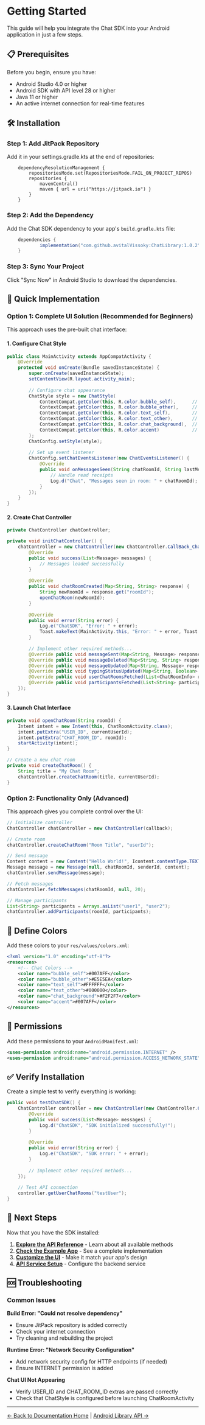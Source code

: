 # Getting Started

This guide will help you integrate the Chat SDK into your Android application in just a few steps.

## 📋 Prerequisites

Before you begin, ensure you have:
- Android Studio 4.0 or higher
- Android SDK with API level 28 or higher
- Java 11 or higher
- An active internet connection for real-time features

## 🛠️ Installation

### Step 1: Add JitPack Repository

Add it in your settings.gradle.kts at the end of repositories:

```
	dependencyResolutionManagement {
		repositoriesMode.set(RepositoriesMode.FAIL_ON_PROJECT_REPOS)
		repositories {
			mavenCentral()
			maven { url = uri("https://jitpack.io") }
		}
	}
```

### Step 2: Add the Dependency

Add the Chat SDK dependency to your app's `build.gradle.kts` file:

```gradle
	dependencies {
	        implementation("com.github.avitalVissoky:ChatLibrary:1.0.2")
	}
```

### Step 3: Sync Your Project

Click "Sync Now" in Android Studio to download the dependencies.

## 🚀 Quick Implementation

### Option 1: Complete UI Solution (Recommended for Beginners)

This approach uses the pre-built chat interface:

#### 1. Configure Chat Style

```java
public class MainActivity extends AppCompatActivity {
    @Override
    protected void onCreate(Bundle savedInstanceState) {
        super.onCreate(savedInstanceState);
        setContentView(R.layout.activity_main);
        
        // Configure chat appearance
        ChatStyle style = new ChatStyle(
            ContextCompat.getColor(this, R.color.bubble_self),      // Your messages
            ContextCompat.getColor(this, R.color.bubble_other),     // Other users
            ContextCompat.getColor(this, R.color.text_self),        // Your text color
            ContextCompat.getColor(this, R.color.text_other),       // Other text color
            ContextCompat.getColor(this, R.color.chat_background),  // Background
            ContextCompat.getColor(this, R.color.accent)            // Send button
        );
        ChatConfig.setStyle(style);
        
        // Set up event listener
        ChatConfig.setChatEventsListener(new ChatEventsListener() {
            @Override
            public void onMessagesSeen(String chatRoomId, String lastMessageTimestamp) {
                // Handle read receipts
                Log.d("Chat", "Messages seen in room: " + chatRoomId);
            }
        });
    }
}
```

#### 2. Create Chat Controller

```java
private ChatController chatController;

private void initChatController() {
    chatController = new ChatController(new ChatController.CallBack_Chat() {
        @Override
        public void success(List<Message> messages) {
            // Messages loaded successfully
        }
        
        @Override
        public void chatRoomCreated(Map<String, String> response) {
            String newRoomId = response.get("roomId");
            openChatRoom(newRoomId);
        }
        
        @Override
        public void error(String error) {
            Log.e("ChatSDK", "Error: " + error);
            Toast.makeText(MainActivity.this, "Error: " + error, Toast.LENGTH_SHORT).show();
        }
        
        // Implement other required methods...
        @Override public void messageSent(Map<String, Message> response) {}
        @Override public void messageDeleted(Map<String, String> response) {}
        @Override public void messageUpdated(Map<String, Message> response) {}
        @Override public void typingStatusUpdated(Map<String, Boolean> typingUsers) {}
        @Override public void userChatRoomsFetched(List<ChatRoomInfo> rooms) {}
        @Override public void participantsFetched(List<String> participants) {}
    });
}
```

#### 3. Launch Chat Interface

```java
private void openChatRoom(String roomId) {
    Intent intent = new Intent(this, ChatRoomActivity.class);
    intent.putExtra("USER_ID", currentUserId);
    intent.putExtra("CHAT_ROOM_ID", roomId);
    startActivity(intent);
}

// Create a new chat room
private void createChatRoom() {
    String title = "My Chat Room";
    chatController.createChatRoom(title, currentUserId);
}
```

### Option 2: Functionality Only (Advanced)

This approach gives you complete control over the UI:

```java
// Initialize controller
ChatController chatController = new ChatController(callback);

// Create room
chatController.createChatRoom("Room Title", "userId");

// Send message
Content content = new Content("Hello World!", Icontent.contentType.TEXT, null);
Message message = new Message(null, chatRoomId, senderId, content);
chatController.sendMessage(message);

// Fetch messages
chatController.fetchMessages(chatRoomId, null, 20);

// Manage participants
List<String> participants = Arrays.asList("user1", "user2");
chatController.addParticipants(roomId, participants);
```

## 🎨 Define Colors

Add these colors to your `res/values/colors.xml`:

```xml
<?xml version="1.0" encoding="utf-8"?>
<resources>
    <!-- Chat Colors -->
    <color name="bubble_self">#007AFF</color>
    <color name="bubble_other">#E5E5EA</color>
    <color name="text_self">#FFFFFF</color>
    <color name="text_other">#000000</color>
    <color name="chat_background">#F2F2F7</color>
    <color name="accent">#007AFF</color>
</resources>
```

## 📱 Permissions

Add these permissions to your `AndroidManifest.xml`:

```xml
<uses-permission android:name="android.permission.INTERNET" />
<uses-permission android:name="android.permission.ACCESS_NETWORK_STATE" />
```

## ✅ Verify Installation

Create a simple test to verify everything is working:

```java
public void testChatSDK() {
    ChatController controller = new ChatController(new ChatController.CallBack_Chat() {
        @Override
        public void success(List<Message> messages) {
            Log.d("ChatSDK", "SDK initialized successfully!");
        }
        
        @Override
        public void error(String error) {
            Log.e("ChatSDK", "SDK error: " + error);
        }
        
        // Implement other required methods...
    });
    
    // Test API connection
    controller.getUserChatRooms("testUser");
}
```

## 🔗 Next Steps

Now that you have the SDK installed:

1. **[Explore the API Reference](android-library-api.md)** - Learn about all available methods
2. **[Check the Example App](example-application.md)** - See a complete implementation
3. **[Customize the UI](ui-customization.md)** - Make it match your app's design
4. **[API Service Setup](api-service.md)** - Configure the backend service

## 🆘 Troubleshooting

### Common Issues

**Build Error: "Could not resolve dependency"**
- Ensure JitPack repository is added correctly
- Check your internet connection
- Try cleaning and rebuilding the project

**Runtime Error: "Network Security Configuration"**
- Add network security config for HTTP endpoints (if needed)
- Ensure INTERNET permission is added

**Chat UI Not Appearing**
- Verify USER_ID and CHAT_ROOM_ID extras are passed correctly
- Check that ChatStyle is configured before launching ChatRoomActivity

---

[← Back to Documentation Home](index.md) | [Android Library API →](android-library-api.md)
